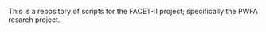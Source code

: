 This is a repository of scripts for the FACET-II project; specifically the PWFA resarch project. 


